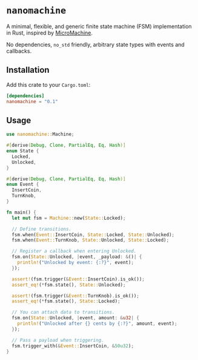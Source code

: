 # `nanomachine`

A minimal, flexible, and generic finite state machine (FSM) implementation in
Rust, inspired by [MicroMachine](https://github.com/piotrmurach/micromachine).

No dependencies, `no_std` friendly, arbitrary state types with events and
callbacks.

## Installation

Add this crate to your `Cargo.toml`:

```toml
[dependencies]
nanomachine = "0.1"
```

## Usage

```rust
use nanomachine::Machine;

#[derive(Debug, Clone, PartialEq, Eq, Hash)]
enum State {
  Locked,
  Unlocked,
}

#[derive(Debug, Clone, PartialEq, Eq, Hash)]
enum Event {
  InsertCoin,
  TurnKnob,
}

fn main() {
  let mut fsm = Machine::new(State::Locked);

  // Define transitions.
  fsm.when(Event::InsertCoin, State::Locked, State::Unlocked);
  fsm.when(Event::TurnKnob, State::Unlocked, State::Locked);

  // Register a callback when entering Unlocked.
  fsm.on(State::Unlocked, |event, _payload: &()| {
    println!("Unlocked by event: {:?}", event);
  });

  assert!(fsm.trigger(&Event::InsertCoin).is_ok());
  assert_eq!(*fsm.state(), State::Unlocked);

  assert!(fsm.trigger(&Event::TurnKnob).is_ok());
  assert_eq!(*fsm.state(), State::Locked);

  // You can attach data to transitions.
  fsm.on(State::Unlocked, |event, amount: &u32| {
    println!("Unlocked after {} cents by {:?}", amount, event);
  });

  // Pass a payload when triggering.
  fsm.trigger_with(&Event::InsertCoin, &50u32);
}
```
